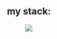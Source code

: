 <h2 align="center">my stack:</h2>

<p align="center">
  <a href="https://skillicons.dev">
    <img src="https://skillicons.dev/icons?i=js,html,css,py,figma,discord,github,pycharm,vscode,apple,windows" />
 </a>
</p>
